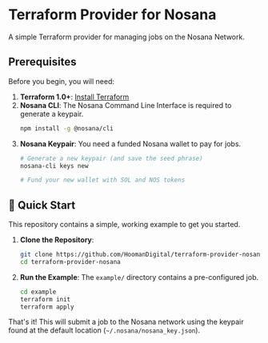 # Terraform Provider for Nosana

A simple Terraform provider for managing jobs on the Nosana Network.

## Prerequisites

Before you begin, you will need:

1.  **Terraform 1.0+**: [Install Terraform](https://learn.hashicorp.com/tutorials/terraform/install-cli)
2.  **Nosana CLI**: The Nosana Command Line Interface is required to generate a keypair.
    ```bash
    npm install -g @nosana/cli
    ```
3.  **Nosana Keypair**: You need a funded Nosana wallet to pay for jobs.
    ```bash
    # Generate a new keypair (and save the seed phrase)
    nosana-cli keys new

    # Fund your new wallet with SOL and NOS tokens
    ```

## 🚀 Quick Start

This repository contains a simple, working example to get you started.

1.  **Clone the Repository**:
    ```bash
    git clone https://github.com/HoomanDigital/terraform-provider-nosana.git
    cd terraform-provider-nosana
    ```

2.  **Run the Example**:
    The `example/` directory contains a pre-configured job.
    ```bash
    cd example
    terraform init
    terraform apply
    ```

That's it! This will submit a job to the Nosana network using the keypair found at the default location (`~/.nosana/nosana_key.json`).
